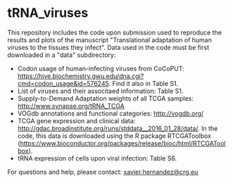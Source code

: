 # tRNA_viruses

This repository includes the code upon submission used to reproduce the results and plots of the manuscript "Translational adaptation of human viruses to the tissues they infect". Data used in the code must be first downloaded in a "data" subdirectory:
- Codon usage of human-infecting viruses from CoCoPUT: https://hive.biochemistry.gwu.edu/dna.cgi?cmd=codon_usage&id=576245. Find it also in Table S1.
- List of viruses and their associtaed information: Table S1.
- Supply-to-Demand Adaptation weights of all TCGA samples: http://www.synapse.org/tRNA_TCGA
- VOGdb annotations and functional categories: http://vogdb.org/
- TCGA gene expression and clinical data: http://gdac.broadinstitute.org/runs/stddata__2016_01_28/data/. In the code, this data is downloaded using the R package RTCGAToolbox (https://www.bioconductor.org/packages/release/bioc/html/RTCGAToolbox).
- tRNA expression of cells upon viral infection: Table S6.

For questions and help, please contact: xavier.hernandez@crg.eu
